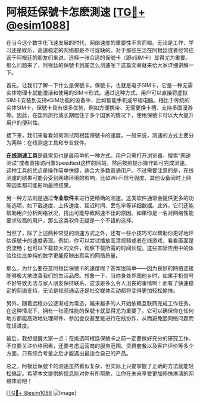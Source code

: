 # 阿根廷保號卡怎麽測速 [[TG💪+ @esim1088](https://t.me/s/esim1088)]

在当今这个数字化飞速发展的时代，网络速度的重要性不言而喻。无论是工作、学习还是娱乐，高速稳定的网络都是不可或缺的。对于那些生活在阿根廷或者经常往返于阿根廷的朋友们来说，选择一张合适的保號卡（即eSIM卡）显得尤为重要。那么问题来了，阿根廷的保號卡到底怎么测速呢？这篇文章就来给大家详细讲解一下。

首先，让我们了解一下什么是保號卡。保號卡，也就是电子SIM卡，它是一种无需实体物理卡就能激活和使用的SIM卡形式。通过这种方式，用户可以直接将虚拟SIM卡安装到支持eSIM功能的设备中，比如智能手机或平板电脑。相比于传统的实体SIM卡，保號卡具有很多优势，例如方便携带、无需更换卡槽、支持多国漫游等。因此，在国际旅行或长期居住于多个国家的情况下，使用保號卡可以大大提升用户的便利性。

接下来，我们来看看如何测试阿根廷保號卡的速度。一般来说，测速的方式主要分为两种：在线测速工具和专业软件。

**在线测速工具**是最常见也是最简单的一种方式。用户只需打开浏览器，搜索“网速测试”或者直接访问像Speedtest这样的网站，然后按照提示操作即可完成测速。这种工具的优点是操作简单快捷，适合大多数普通用户。不过需要注意的是，在线测速的结果可能会受到网络环境的影响，比如Wi-Fi信号强度、其他设备同时上网等因素都可能影响最终结果。

另一种方法则是通过**专业软件**来进行更精确的测速。这类软件通常会提供更多的功能选项，如下载速度、上传速度、延迟时间、丢包率等详细数据。此外，它们还能帮助用户分析网络状况，找出可能导致网速不佳的原因。如果你是一名对网络性能要求较高的用户，那么这类软件无疑是一个不错的选择。

当然了，除了上述两种常见的测速方式之外，还有一些小技巧可以帮助你更好地评估保號卡的速度表现。例如，你可以尝试播放高清视频或者在线游戏，看看画面是否流畅；也可以下载较大的文件，观察下载所需的时间长短。这些实际应用中的体验往往比单纯的数字更能反映出真实的网络质量。

那么，为什么要在意阿根廷保號卡的速度呢？答案很简单——因为良好的网络连接能够极大地改善我们的生活品质。想象一下，当你身处异国他乡时，如果手机信号不好导致无法与家人朋友保持联系，这该是多么令人沮丧的事情啊！而有了快速稳定的网络支持，无论是视频通话还是社交媒体互动都将变得更加轻松愉快。

另外，随着远程办公逐渐成为常态，越来越多的人开始依赖互联网完成工作任务。在这种情况下，拥有一张高性能的保號卡就显得尤为重要了。它可以确保你在任何地方都能高效地处理邮件、参加会议甚至是进行在线协作，从而避免因网络问题而耽误进度。

最后，我想提醒大家一点：在挑选阿根廷保號卡之前一定要做好充分的研究工作。不仅要关注价格因素，还要考虑运营商的服务范围、资费套餐以及客户评价等多个方面。只有综合考量之后才能选出最适合自己的产品。

总之，阿根廷保號卡的测速虽然看似复杂，但实际上只要掌握了正确的方法就能轻松搞定。希望本文提供的信息能对你有所帮助，让你在未来享受更加畅快淋漓的网络体验吧！

[[TG💪+ @esim1088](https://t.me/s/esim1088) ![Image](https://i.postimg.cc/4NQfJmqS/Snipaste-2025-05-13-00-14-12.png)]